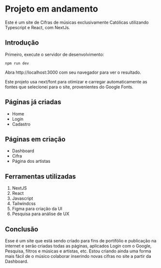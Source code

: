 # Projeto em andamento
Este é um site de Cifras de músicas exclusivamente Católicas utilizando Typescript e React, com NextJs.

## Introdução

Primeiro, execute o servidor de desenvolvimento:
```
npm run dev
```
Abra http://localhost:3000 com seu navegador para ver o resultado.

Este projeto usa next/font para otimizar e carregar automaticamente as fontes que selecionei para o site, provenientes do Google Fonts.

## Páginas já criadas
- Home
- Login
- Cadastro

## Páginas em criação
- Dashboard
- Cifra
- Página dos artistas

## Ferramentas utilizadas
1) NextJS
2) React
3) Javascript
4) Tailwindcss
5) Figma para criação da UI
6) Pesquisa para análise de UX

## Conclusão
Esse é um site que está sendo criado para fins de portifólio e publicação na internet e serão criadas todas as páginas, aplicados Login com o Google, Pesquisa, filtros e músicas e artistas, etc.
Estou criando ainda uma forma mais fácil de o músico colaborar inserindo novas cifras no site a partir da Dashboard.
